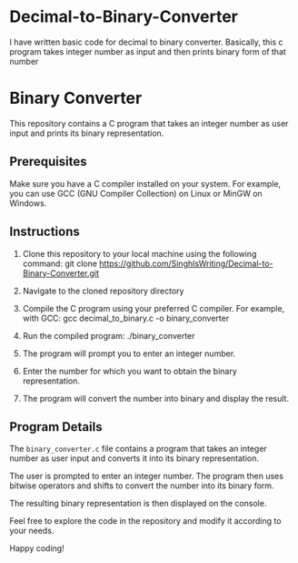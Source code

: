 # Decimal-to-Binary-Converter
I have written basic code for decimal to binary converter. Basically, this c program takes integer number as input and then prints binary form of that number

# Binary Converter

This repository contains a C program that takes an integer number as user input and prints its binary representation.

## Prerequisites

Make sure you have a C compiler installed on your system. For example, you can use GCC (GNU Compiler Collection) on Linux or MinGW on Windows.

## Instructions

1. Clone this repository to your local machine using the following command:
git clone https://github.com/SinghIsWriting/Decimal-to-Binary-Converter.git

2. Navigate to the cloned repository directory
3. Compile the C program using your preferred C compiler. For example, with GCC:
gcc decimal_to_binary.c -o binary_converter

4. Run the compiled program:
./binary_converter

5. The program will prompt you to enter an integer number.
6. Enter the number for which you want to obtain the binary representation.
7. The program will convert the number into binary and display the result.

## Program Details

The `binary_converter.c` file contains a program that takes an integer number as user input and converts it into its binary representation.

The user is prompted to enter an integer number. The program then uses bitwise operators and shifts to convert the number into its binary form.

The resulting binary representation is then displayed on the console.

Feel free to explore the code in the repository and modify it according to your needs.

Happy coding!
